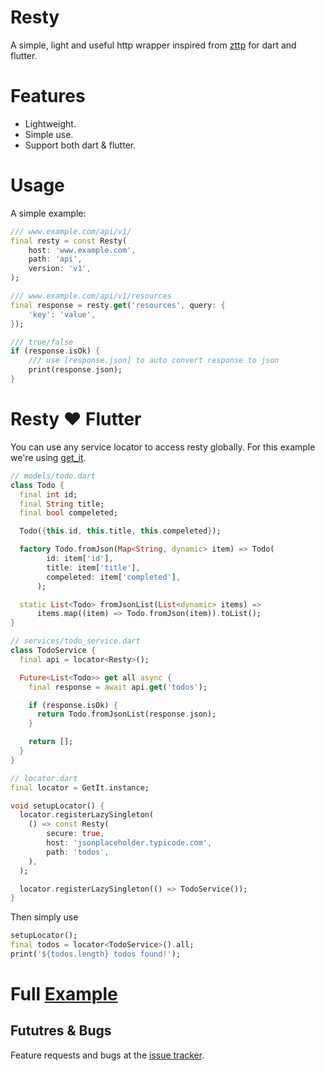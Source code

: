 # Resty

A simple, light and useful http wrapper inspired from [zttp](https://github.com/kitetail/zttp) for dart and flutter.

# Features

- Lightweight.
- Simple use.
- Support both dart & flutter.

# Usage

A simple example:

```dart
/// www.example.com/api/v1/
final resty = const Resty(
    host: 'www.example.com',
    path: 'api',
    version: 'v1',
);

/// www.example.com/api/v1/resources
final response = resty.get('resources', query: {
    'key': 'value',
});

/// true/false
if (response.isOk) {
    /// use [response.json] to auto convert response to json
    print(response.json);
}
```

# Resty ❤️ Flutter

You can use any service locator to access resty globally.
For this example we're using [get_it](https://pub.dev/packages/get_it).

```dart
// models/todo.dart
class Todo {
  final int id;
  final String title;
  final bool compeleted;

  Todo({this.id, this.title, this.compeleted});

  factory Todo.fromJson(Map<String, dynamic> item) => Todo(
        id: item['id'],
        title: item['title'],
        compeleted: item['completed'],
      );

  static List<Todo> fromJsonList(List<dynamic> items) =>
      items.map((item) => Todo.fromJson(item)).toList();
}

// services/todo_service.dart
class TodoService {
  final api = locator<Resty>();

  Future<List<Todo>> get all async {
    final response = await api.get('todos');

    if (response.isOk) {
      return Todo.fromJsonList(response.json);
    }

    return [];
  }
}

// locator.dart
final locator = GetIt.instance;

void setupLocator() {
  locator.registerLazySingleton(
    () => const Resty(
        secure: true,
        host: 'jsonplaceholder.typicode.com',
        path: 'todos',
    ),
  );

  locator.registerLazySingleton(() => TodoService());
}
```

Then simply use

```dart
setupLocator();
final todos = locator<TodoService>().all;
print('${todos.length} todos found!');
```

# Full [Example](https://github.com/hsul4n/dart-resty/tree/master/example/flutter)

## Fututres & Bugs

Feature requests and bugs at the [issue tracker](https://github.com/hsul4n/dart-resty).

